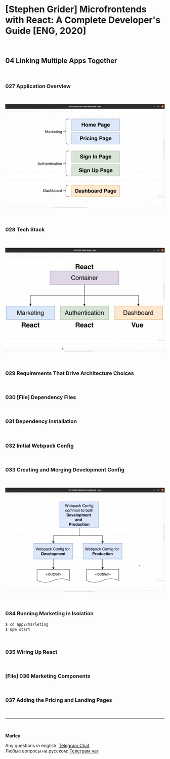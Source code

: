 # [Stephen Grider] Microfrontends with React: A Complete Developer's Guide [ENG, 2020]

<br/>

## 04 Linking Multiple Apps Together

<br/>

### 027 Application Overview

<br/>

![Application](/img/pic-m04-p01.png?raw=true)

<br/>

### 028 Tech Stack

<br/>

![Application](/img/pic-m04-p02.png?raw=true)

<br/>

### 029 Requirements That Drive Architecture Choices

<br/>

### 030 [File] Dependency Files

<br/>

### 031 Dependency Installation

<br/>

### 032 Initial Webpack Config

<br/>

### 033 Creating and Merging Development Config

<br/>

![Application](/img/pic-m04-p03.png?raw=true)

<br/>

### 034 Running Marketing in Isolation

    $ cd app2/marleting
    $ npm start

<br/>

### 035 Wiring Up React

<br/>

### [File] 036 Marketing Components

<br/>

### 037 Adding the Pricing and Landing Pages

<br/>

---

<br/>

**Marley**

Any questions in english: <a href="https://jsdev.org/chat/">Telegram Chat</a>  
Любые вопросы на русском: <a href="https://jsdev.ru/chat/">Телеграм чат</a>
